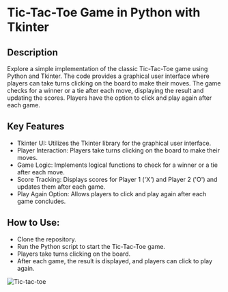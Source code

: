 # Tic-Tac-Toe Game in Python with Tkinter
 
## Description

 Explore a simple implementation of the classic Tic-Tac-Toe game using Python and Tkinter. The code provides a graphical user interface where players can take turns clicking on the board to make their moves. The game checks for a winner or a tie after each move, displaying the result and updating the scores. Players have the option to click and play again after each game.

## Key Features
* Tkinter UI: Utilizes the Tkinter library for the graphical user interface.
* Player Interaction: Players take turns clicking on the board to make their moves.
* Game Logic: Implements logical functions to check for a winner or a tie after each move.
* Score Tracking: Displays scores for Player 1 ('X') and Player 2 ('O') and updates them after each game.
* Play Again Option: Allows players to click and play again after each game concludes.

## How to Use:
* Clone the repository.
* Run the Python script to start the Tic-Tac-Toe game.
* Players take turns clicking on the board.
* After each game, the result is displayed, and players can click to play again.

![Tic-tac-toe](https://github.com/iamyusufgoktas/Tic-Tac-Toe-Game-in-Python-with-Tkinter/assets/75531524/08beefaf-e6fa-4795-a6a7-db871a833dcb)
